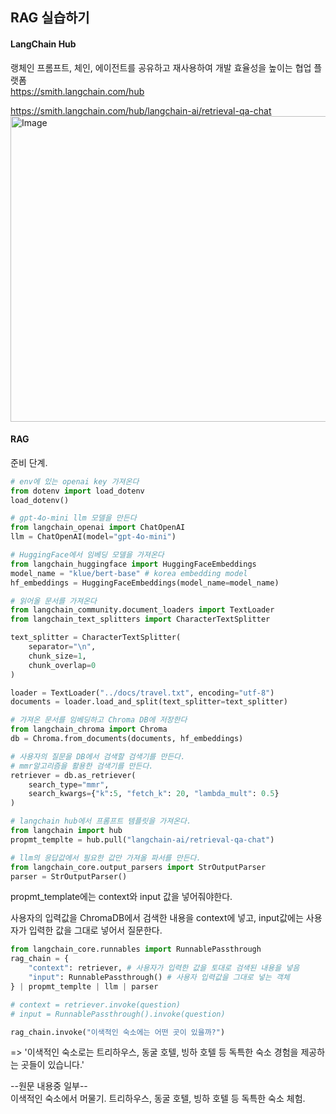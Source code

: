 ## RAG 실습하기
#### LangChain Hub
랭체인 프롬프트, 체인, 에이전트를 공유하고 재사용하여 개발 효율성을 높이는 협업 플랫폼  
https://smith.langchain.com/hub  

https://smith.langchain.com/hub/langchain-ai/retrieval-qa-chat  
<img width="1073" height="489" alt="Image" src="https://github.com/user-attachments/assets/6ecc7542-5282-4e70-acd3-6bd6aedeaf10" />  

#### RAG 
준비 단계.  
```py
# env에 있는 openai key 가져온다
from dotenv import load_dotenv
load_dotenv()

# gpt-4o-mini llm 모델을 만든다
from langchain_openai import ChatOpenAI
llm = ChatOpenAI(model="gpt-4o-mini")

# HuggingFace에서 임베딩 모델을 가져온다
from langchain_huggingface import HuggingFaceEmbeddings
model_name = "klue/bert-base" # korea embedding model
hf_embeddings = HuggingFaceEmbeddings(model_name=model_name)

# 읽어올 문서를 가져온다
from langchain_community.document_loaders import TextLoader
from langchain_text_splitters import CharacterTextSplitter

text_splitter = CharacterTextSplitter(
    separator="\n",
    chunk_size=1,
    chunk_overlap=0
)

loader = TextLoader("../docs/travel.txt", encoding="utf-8")
documents = loader.load_and_split(text_splitter=text_splitter)

# 가져온 문서를 임베딩하고 Chroma DB에 저장한다
from langchain_chroma import Chroma
db = Chroma.from_documents(documents, hf_embeddings)

# 사용자의 질문을 DB에서 검색할 검색기를 만든다.
# mmr알고리즘을 활용한 검색기를 만든다.
retriever = db.as_retriever(
    search_type="mmr",
    search_kwargs={"k":5, "fetch_k": 20, "lambda_mult": 0.5}
)

# langchain hub에서 프롬프트 템플릿을 가져온다.
from langchain import hub
propmt_templte = hub.pull("langchain-ai/retrieval-qa-chat")

# llm의 응답값에서 필요한 값만 가져올 파서를 만든다.
from langchain_core.output_parsers import StrOutputParser
parser = StrOutputParser() 

```

propmt_template에는 context와 input 값을 넣어줘야한다.  

사용자의 입력값을 ChromaDB에서 검색한 내용을 context에 넣고, input값에는 사용자가 입력한 값을 그대로 넣어서 질문한다.  
```py
from langchain_core.runnables import RunnablePassthrough
rag_chain = { 
    "context": retriever, # 사용자가 입력한 값을 토대로 검색된 내용을 넣음
    "input": RunnablePassthrough() # 사용자 입력값을 그대로 넣는 객체
} | propmt_templte | llm | parser

# context = retriever.invoke(question)
# input = RunnablePassthrough().invoke(question)

rag_chain.invoke("이색적인 숙소에는 어떤 곳이 있을까?")
```  

=> '이색적인 숙소로는 트리하우스, 동굴 호텔, 빙하 호텔 등 독특한 숙소 경험을 제공하는 곳들이 있습니다.'  


--원문 내용중 일부--  
이색적인 숙소에서 머물기. 트리하우스, 동굴 호텔, 빙하 호텔 등 독특한 숙소 체험.



